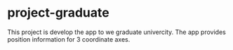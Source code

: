 # project-graduate
This project is develop the app to we graduate univercity. The app provides position information for 3 coordinate axes.
